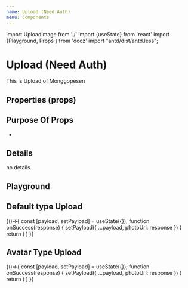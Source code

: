 ```yaml
---
name: Upload (Need Auth)
menu: Components
---
```


import UploadImage from './'
import {useState} from 'react'
import {Playground, Props } from 'docz'
import "antd/dist/antd.less";

# Upload (Need Auth)

This is Upload of Monggopesen

## Properties (props)

<Props of={UploadImage} />

## Purpose Of Props

-

## Details

no details

## Playground

## Default type Upload

<Playground>
  {()=>{
  const [payload, setPayload] = useState({});
  function onSuccess(response) {
    setPayload({
      ...payload,
      photoUrl: response
    })
  }
  return (
    <UploadImage
      onSuccess={onSuccess}
      initialValue={payload.photoUrl}
    />
    )
  }}
</Playground>

## Avatar Type Upload

<Playground>
  {()=>{
  const [payload, setPayload] = useState({});
  function onSuccess(response) {
    setPayload({
      ...payload,
      photoUrl: response
    })
  }
  return (
    <UploadImage
      type="avatar"
      onSuccess={onSuccess}
      initialValue={payload.photoUrl}
    />
    )
  }}
</Playground>
